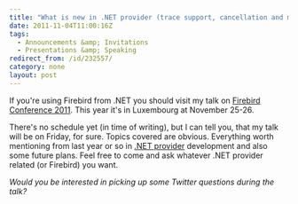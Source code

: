 ```yaml
---
title: "What is new in .NET provider (trace support, cancellation and more) talk on Firebird Conference 2011"
date: 2011-11-04T11:00:16Z
tags:
  - Announcements &amp; Invitations
  - Presentations &amp; Speaking
redirect_from: /id/232557/
category: none
layout: post
---
```

If you're using Firebird from .NET you should visit my talk on [Firebird Conference 2011][1]. This year it's in Luxembourg at November 25-26.

There's no schedule yet (in time of writing), but I can tell you, that my talk will be on Friday, for sure. Topics covered are obvious. Everything worth mentioning from last year or so in [.NET provider][2] development and also some future plans. Feel free to come and ask whatever .NET provider related (or Firebird) you want.

_Would you be interested in picking up some Twitter questions during the talk?_

[1]: http://www.firebirdsql.org/en/firebird-conference-2011/
[2]: http://www.firebirdsql.org/en/net-provider/